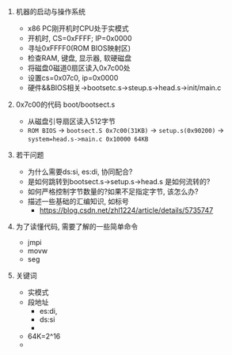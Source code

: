 1. 机器的启动与操作系统
	* x86 PC刚开机时CPU处于实模式
	* 开机时, CS=0xFFFF; IP=0x0000
	* 寻址0xFFFF0(ROM BIOS映射区)
	* 检查RAM, 键盘, 显示器, 软硬磁盘
	* 将磁盘0磁道0扇区读入0x7c00处
	* 设置cs=0x07c0, ip=0x0000
	* 硬件&&BIOS相关->bootsetc.s->steup.s->head.s->init/main.c

2. 0x7c00的代码 boot/bootsect.s
	* 从磁盘引导扇区读入512字节
	* `ROM BIOS` -> `bootsect.S 0x7c00(31KB)` -> `setup.s(0x90200)` -> `system=head.s->main.c 0x10000 64KB`

3. 若干问题
    * 为什么需要ds:si, es:di, 协同配合?
    * 是如何跳转到bootsect.s->setup.s->head.s 是如何流转的?
    * 如何严格控制字节数量的?如果不足指定字节, 该怎么办?
    * 描述一些基础的汇编知识, 如标号
        * https://blog.csdn.net/zhl1224/article/details/5735747

4. 为了读懂代码, 需要了解的一些简单命令
	* jmpi
	* movw
	* seg


5. 关键词
	* 实模式
	* 段地址
		* es:di, 
		* ds:si
		* 
	* 64K=2^16
	* 
